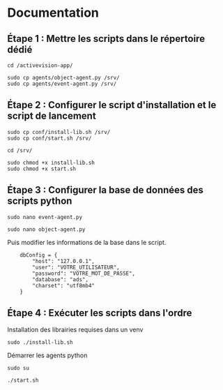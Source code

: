 # Documentation

## Étape 1 : Mettre les scripts dans le répertoire dédié

```
cd /activevision-app/
```

```
sudo cp agents/object-agent.py /srv/
sudo cp agents/event-agent.py /srv/
```

## Étape 2 : Configurer le script d'installation et le script de lancement
```
sudo cp conf/install-lib.sh /srv/
sudo cp conf/start.sh /srv/
```

```
cd /srv/
```

```
sudo chmod +x install-lib.sh
sudo chmod +x start.sh
```

## Étape 3 : Configurer la base de données des scripts python

```
sudo nano event-agent.py
```

```
sudo nano object-agent.py
```

Puis modifier les informations de la base dans le script.

```
    dbConfig = {
        "host": "127.0.0.1",
        "user": "VOTRE_UTILISATEUR",
        "password": "VOTRE_MOT_DE_PASSE",
        "database": "ads",
        "charset": "utf8mb4"
    }
```

## Étape 4 : Exécuter les scripts dans l'ordre

Installation des librairies requises dans un venv
```
sudo ./install-lib.sh
```

Démarrer les agents python
```
sudo su

./start.sh
```


